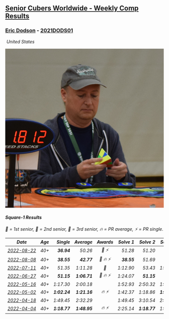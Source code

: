 <style>table {white-space: nowrap;}</style>
<link rel="stylesheet" type="text/css" href="/scw-comp/css/flags.css" />

## [Senior Cubers Worldwide - Weekly Comp Results](/scw-comp/results/)
### [Eric Dodson](README.md) - [2021DODS01](https://www.worldcubeassociation.org/persons/2021DODS01?event=sq1)

<i class="flag flag-US" />&nbsp;United States

![Eric Dodson](1639144815.png)

#### Square-1 Results

<span style="white-space: nowrap;">🥇 = 1st senior</span>, <span style="white-space: nowrap;">🥈 = 2nd senior</span>, <span style="white-space: nowrap;">🥉 = 3rd senior</span>, <span style="white-space: nowrap;">🔥 = PR average</span>, <span style="white-space: nowrap;">⚡ = PR single</span>.

| Date | Age | Single | Average | Awards | Solve 1 | Solve 2 | Solve 3 | Solve 4 | Solve 5 | Video |
| :--: | :--: | --: | --: | :--: | --: | --: | --: | --: | --: | :-- |
| [2022-08-22](../../results/2022-08-22/sq1.md) | 40+ | **36.94** | 50.26 | 🥉 ⚡ | 51.28 | 51.20 | **36.94** | 48.31 | 53.44 | [Desktop](https://www.facebook.com/events/476554570981315/permalink/477537894216316) / [Mobile](https://m.facebook.com/events/476554570981315?view=permalink&id=477537894216316) |
| [2022-08-08](../../results/2022-08-08/sq1.md) | 40+ | **38.55** | **42.77** | 🥈 🔥 ⚡ | **38.55** | 51.69 | 40.18 | 46.54 | 41.60 | [Desktop](https://www.facebook.com/events/1202320373645710/permalink/1210586729485741) / [Mobile](https://m.facebook.com/events/1202320373645710?view=permalink&id=1210586729485741) |
| [2022-07-11](../../results/2022-07-11/sq1.md) | 40+ | 51.35 | 1:11.28 | 🥉 | 1:12.90 | 53.43 | 1:27.50 | 51.35 | 1:29.17 | [Desktop](https://www.facebook.com/events/1077792383124606/permalink/1082428245994353) / [Mobile](https://m.facebook.com/events/1077792383124606?view=permalink&id=1082428245994353) |
| [2022-06-27](../../results/2022-06-27/sq1.md) | 40+ | **51.15** | **1:06.71** | 🥉 🔥 ⚡ | 1:24.07 | **51.15** | DNF | 1:03.87 | 52.19 | [Desktop](https://www.facebook.com/events/3239186643032731/permalink/3250335181917877) / [Mobile](https://m.facebook.com/events/3239186643032731?view=permalink&id=3250335181917877) |
| [2022-05-16](../../results/2022-05-16/sq1.md) | 40+ | 1:17.30 | 2:00.18 |  | 1:52.93 | 2:50.32 | 1:17.30 | DNS | DNS | [Desktop](https://www.facebook.com/events/1452905775152133/permalink/1462968077479236) / [Mobile](https://m.facebook.com/events/1452905775152133?view=permalink&id=1462968077479236) |
| [2022-05-02](../../results/2022-05-02/sq1.md) | 40+ | **1:02.24** | **1:21.16** | 🔥 ⚡ | 1:42.37 | 1:18.86 | **1:02.24** | DNS | DNS | [Desktop](https://www.facebook.com/events/3199116787026413/permalink/3209787972625961) / [Mobile](https://m.facebook.com/events/3199116787026413?view=permalink&id=3209787972625961) |
| [2022-04-18](../../results/2022-04-18/sq1.md) | 40+ | 1:49.45 | 2:32.29 |  | 1:49.45 | 3:10.54 | 2:36.88 | DNS | DNS | [Desktop](https://www.facebook.com/events/566110581332467/permalink/574347947175397) / [Mobile](https://m.facebook.com/events/566110581332467?view=permalink&id=574347947175397) |
| [2022-04-04](../../results/2022-04-04/sq1.md) | 40+ | **1:18.77** | **1:48.95** | 🔥 ⚡ | 2:25.14 | **1:18.77** | 1:42.94 | DNS | DNS | [Desktop](https://www.facebook.com/events/1171138513621623/permalink/1179719712763503) / [Mobile](https://m.facebook.com/events/1171138513621623?view=permalink&id=1179719712763503) |


<!-- Global site tag (gtag.js) - Google Analytics -->
<script async src="https://www.googletagmanager.com/gtag/js?id=UA-86348435-3"></script>
<script>window.dataLayer = window.dataLayer || []; function gtag() {dataLayer.push(arguments);} gtag('js', new Date()); gtag('config', 'UA-86348435-3');</script>
